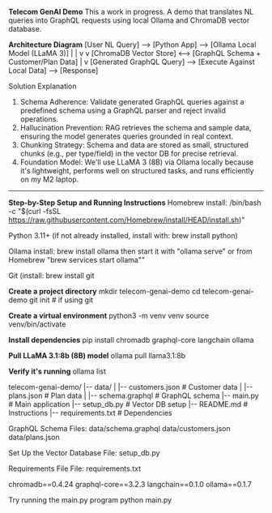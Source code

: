 **Telecom GenAI Demo**
This a work in progress.
A demo that translates NL queries into GraphQL requests using local Ollama and ChromaDB vector database.

**Architecture Diagram**
[User NL Query] --> [Python App] --> [Ollama Local Model (LLaMA 3)]
                        |                   |
                        v                   v
[ChromaDB Vector Store] <--> [GraphQL Schema + Customer/Plan Data]
                        |
                        v
[Generated GraphQL Query] --> [Execute Against Local Data] --> [Response]


Solution Explanation

1. Schema Adherence: Validate generated GraphQL queries against a predefined schema using a GraphQL parser and reject invalid operations.
2. Hallucination Prevention: RAG retrieves the schema and sample data, ensuring the model generates queries grounded in real context.
3. Chunking Strategy: Schema and data are stored as small, structured chunks (e.g., per type/field) in the vector DB for precise retrieval.
4. Foundation Model: We'll use LLaMA 3 (8B) via Ollama locally because it's lightweight, performs well on structured tasks, and runs efficiently on my M2 laptop.

----

**Step-by-Step Setup and Running Instructions**
Homebrew install: 
  /bin/bash -c "$(curl -fsSL https://raw.githubusercontent.com/Homebrew/install/HEAD/install.sh)"

Python 3.11+ (if not already installed, install with: brew install python)

Ollama install: 
  brew install ollama
    then start it with "ollama serve" or from Homebrew "brew services start ollama""

Git (install: 
  brew install git

**Create a project directory**
mkdir telecom-genai-demo
cd telecom-genai-demo
git init # if using git

**Create a virtual environment**
python3 -m venv venv
source venv/bin/activate

**Install dependencies**
pip install chromadb graphql-core langchain ollama

**Pull LLaMA 3.1:8b (8B) model**
ollama pull llama3.1:8b

**Verify it's running**
ollama list

telecom-genai-demo/
|-- data/
|   |-- customers.json      # Customer data
|   |-- plans.json          # Plan data
|   |-- schema.graphql      # GraphQL schema
|-- main.py                 # Main application
|-- setup_db.py             # Vector DB setup
|-- README.md               # Instructions
|-- requirements.txt        # Dependencies

GraphQL Schema
Files: 
data/schema.graphql
data/customers.json
data/plans.json

Set Up the Vector Database
File: setup_db.py

Requirements File
File: requirements.txt

chromadb==0.4.24
graphql-core==3.2.3
langchain==0.1.0
ollama==0.1.7

Try running the main.py program
    python main.py

